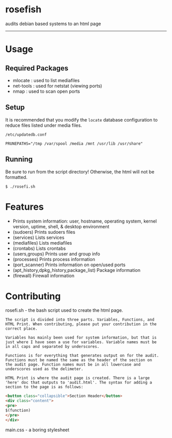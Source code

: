 # rosefish
audits debian based systems to an html page

---

# Usage

## Required Packages

- mlocate : used to list mediafiles
- net-tools : used for netstat (viewing ports)
- nmap : used to scan open ports

## Setup

It is recommended that you modify the `locate` database configuration to reduce files listed under media files.

```
/etc/updatedb.conf

PRUNEPATHS="/tmp /var/spool /media /mnt /usr/lib /usr/share"
```

## Running

Be sure to run from the script directory! Otherwise, the html will not be formatted.

`$ ./rosefi.sh`

# Features

- Prints system information: user, hostname, operating system, kernel version, uptime, shell, & desktop environment
- (sudoers) Prints sudoers files
- (services) Lists services
- (mediafiles) Lists mediafiles
- (crontabs) Lists crontabs
- (users,groups) Prints user and group info
- (processes) Prints process information
- (port_scanner) Prints information on open/used ports
- (apt_history,dpkg_history,package_list) Package information
- (firewall) Firewall information

# Contributing

rosefi.sh - the bash script used to create the html page.

	The script is divided into three parts. Variables, Functions, and
	HTML Print. When contributing, please put your contribution in the
	correct place.

	Variables has mainly been used for system information, but that is
	just where I have seen a use for variables. Variable names must be
	in all caps and separated by underscores.

	Functions is for everything that generates output on for the audit.
	Functions must be named the same as the header of the section on
	the audit page. Function names must be in all lowercase and
	underscores used as the delimeter.

	HTML Print is where the audit page is created. There is a large
	'here' doc that outputs to 'audit.html'. The syntax for adding a
	section to the page is as follows:

```html
<button class="collapsible">Section Header</button>
<div class="content">
<pre>
$(function)
</pre>
</div>
```

main.css - a boring stylesheet
